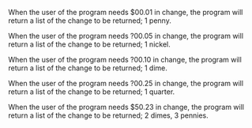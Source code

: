 When the user of the program needs $00.01 in change, the program will return a list of the change to be returned; 1 penny.

When the user of the program needs ?00.05 in change, the program will return a list of the change to be returned; 1 nickel.

When the user of the program needs ?00.10 in change, the program will return a list of the change to be returned; 1 dime.

When the user of the program needs ?00.25 in change, the program will return a list of the change to be returned; 1 quarter.

When the user of the program needs $50.23 in change, the program will return a list of the change to be returned; 2 dimes, 3 pennies.
